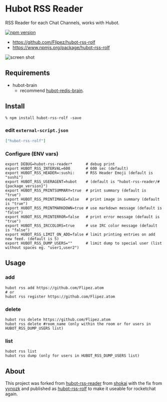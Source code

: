 Hubot RSS Reader
================
RSS Reader for each Chat Channels, works with Hubot.

[![npm version](https://badge.fury.io/js/hubot-rss-rolf.svg)](https://badge.fury.io/js/hubot-rss-rolf)

- https://github.com/Flipez/hubot-rss-rolf
- https://www.npmjs.org/package/hubot-rss-rolf

![screen shot](http://gyazo.com/234dfb14d76bb3de9efd88bfe8dc6522.png)

Requirements
------------

- hubot-brain
  - recommend [hubot-redis-brain](https://github.com/hubotio/hubot-redis-brain).

Install
-------

    % npm install hubot-rss-rolf -save

### edit `external-script.json`

```json
["hubot-rss-rolf"]
```

### Configure (ENV vars)

    export DEBUG=hubot-rss-reader*      # debug print
    export HUBOT_RSS_INTERVAL=600       # 600 sec (default)
    export HUBOT_RSS_HEADER=:sushi:     # RSS Header Emoji (default is "sushi")
    export HUBOT_RSS_USERAGENT=hubot    # (default is "hubot-rss-reader/#{package_version}")
    export HUBOT_RSS_PRINTSUMMARY=true  # print summary (default is "true")
    export HUBOT_RSS_PRINTIMAGE=false   # print image in summary (default is "true")
    export HUBOT_RSS_PRINTMARKDOWN=true # use markdown message (default is "false")
    export HUBOT_RSS_PRINTERROR=false   # print error message (default is "true")
    export HUBOT_RSS_IRCCOLORS=true     # use IRC color message (default is "false")
    export HUBOT_RSS_LIMIT_ON_ADD=false # limit printing entries on add new feed. (default is 5)
    export HUBOT_RSS_DUMP_USERS=""      # limit dump to special user (list without spaces eg. "user1,user2")

Usage
-----

### add

    hubot rss add https://github.com/Flipez.atom
    # or
    hubot rss register https://github.com/Flipez.atom


### delete

    hubot rss delete https://github.com/Flipez.atom
    hubot rss delete #room_name (only within the room or for users in HUBOT_RSS_DUMP_USERS list)

### list

    hubot rss list
    hubot rss dump (only for users in HUBOT_RSS_DUMP_USERS list)

## About

This project was forked from [hubot-rss-reader](https://github.com/shokai/hubot-rss-reader)
from [shokai](https://github.com/shokai) with the fix from [yynozk](https://github.com/yynozk)
and published as [hubot-rss-rolf](https://www.npmjs.com/package/hubot-rss-rolf) to make it useable for rocketchat again.

